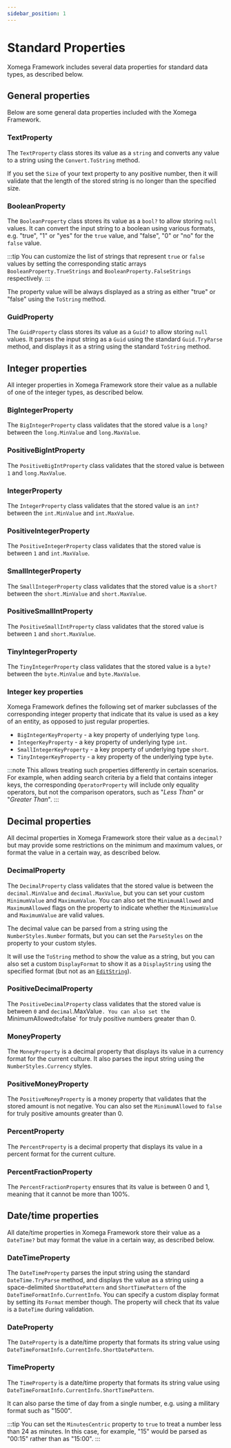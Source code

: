 ```yaml
---
sidebar_position: 1
---
```


# Standard Properties

Xomega Framework includes several data properties for standard data types, as described below.

## General properties

Below are some general data properties included with the Xomega Framework.

### TextProperty

The `TextProperty` class stores its value as a `string` and converts any value to a string using the `Convert.ToString` method.

If you set the `Size` of your text property to any positive number, then it will validate that the length of the stored string is no longer than the specified size.

### BooleanProperty

The `BooleanProperty` class stores its value as a `bool?` to allow storing `null` values. It can convert the input string to a boolean using various formats, e.g. "true", "1" or "yes" for the `true` value, and "false", "0" or "no" for the `false` value.

:::tip
You can customize the list of strings that represent `true` or `false` values by setting the corresponding static arrays `BooleanProperty.TrueStrings` and `BooleanProperty.FalseStrings` respectively.
:::

The property value will be always displayed as a string as either "true" or "false" using the `ToString` method.

### GuidProperty

The `GuidProperty` class stores its value as a `Guid?` to allow storing `null` values. It parses the input string as a `Guid` using the standard `Guid.TryParse` method, and displays it as a string using the standard `ToString` method.

## Integer properties

All integer properties in Xomega Framework store their value as a nullable of one of the integer types, as described below.

### BigIntegerProperty

The `BigIntegerProperty` class validates that the stored value is a `long?` between the `long.MinValue` and `long.MaxValue`.

### PositiveBigIntProperty

The `PositiveBigIntProperty` class validates that the stored value is between `1` and `long.MaxValue`.

### IntegerProperty

The `IntegerProperty` class validates that the stored value is an `int?` between the `int.MinValue` and `int.MaxValue`.

### PositiveIntegerProperty

The `PositiveIntegerProperty` class validates that the stored value is between `1` and `int.MaxValue`.

### SmallIntegerProperty

The `SmallIntegerProperty` class validates that the stored value is a `short?` between the `short.MinValue` and `short.MaxValue`.

### PositiveSmallIntProperty

The `PositiveSmallIntProperty` class validates that the stored value is between `1` and `short.MaxValue`.

### TinyIntegerProperty

The `TinyIntegerProperty` class validates that the stored value is a `byte?` between the `byte.MinValue` and `byte.MaxValue`.

### Integer key properties

Xomega Framework defines the following set of marker subclasses of the corresponding integer property that indicate that its value is used as a key of an entity, as opposed to just regular properties.

- `BigIntegerKeyProperty` - a key property of underlying type `long`.
- `IntegerKeyProperty` - a key property of underlying type `int`.
- `SmallIntegerKeyProperty` - a key property of underlying type `short`.
- `TinyIntegerKeyProperty` - a key property of the underlying type `byte`.

:::note
This allows treating such properties differently in certain scenarios. For example, when adding search criteria by a field that contains integer keys, the corresponding `OperatorProperty` will include only equality operators, but not the comparison operators, such as "*Less Than*" or "*Greater Than*".
:::

## Decimal properties

All decimal properties in Xomega Framework store their value as a `decimal?` but may provide some restrictions on the minimum and maximum values, or format the value in a certain way, as described below.

### DecimalProperty

The `DecimalProperty` class validates that the stored value is between the `decimal.MinValue` and `decimal.MaxValue`, but you can set your custom `MinimumValue` and `MaximumValue`. You can also set the `MinimumAllowed` and `MaximumAllowed` flags on the property to indicate whether the `MinimumValue` and `MaximumValue` are valid values.

The decimal value can be parsed from a string using the `NumberStyles.Number` formats, but you can set the `ParseStyles` on the property to your custom styles.

It will use the `ToString` method to show the value as a string, but you can also set a custom `DisplayFormat` to show it as a `DisplayString` using the specified format (but not as an [`EditString`](base#value-formats)).

### PositiveDecimalProperty

The `PositiveDecimalProperty` class validates that the stored value is between `0` and `decimal`.MaxValue`. You can also set the `MinimumAllowed` to `false` for truly positive numbers greater than 0.

### MoneyProperty

The `MoneyProperty` is a decimal property that displays its value in a currency format for the current culture. It also parses the input string using the `NumberStyles.Currency` styles.

### PositiveMoneyProperty

The `PositiveMoneyProperty` is a money property that validates that the stored amount is not negative. You can also set the `MinimumAllowed` to `false` for truly positive amounts greater than 0.

### PercentProperty

The `PercentProperty` is a decimal property that displays its value in a percent format for the current culture.

### PercentFractionProperty

The `PercentFractionProperty` ensures that its value is between 0 and 1, meaning that it cannot be more than 100%.

## Date/time properties

All date/time properties in Xomega Framework store their value as a `DateTime?` but may format the value in a certain way, as described below.

### DateTimeProperty

The `DateTimeProperty` parses the input string using the standard `DateTime.TryParse` method, and displays the value as a string using a space-delimited `ShortDatePattern` and `ShortTimePattern` of the `DateTimeFormatInfo.CurrentInfo`. You can specify a custom display format by setting its `Format` member though. The property will check that its value is a `DateTime` during validation.

### DateProperty

The `DateProperty` is a date/time property that formats its string value using `DateTimeFormatInfo.CurrentInfo.ShortDatePattern`.

### TimeProperty

The `TimeProperty` is a date/time property that formats its string value using `DateTimeFormatInfo.CurrentInfo.ShortTimePattern`.

It can also parse the time of day from a single number, e.g. using a military format such as "1500".

:::tip
You can set the `MinutesCentric` property to `true` to treat a number less than 24 as minutes. In this case, for example, "15" would be parsed as "00:15" rather than as "15:00".
:::